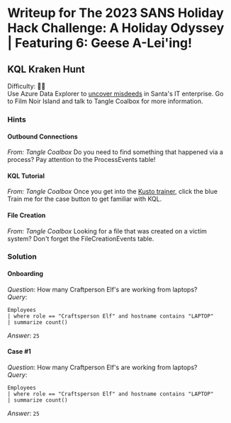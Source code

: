 # Writeup for The 2023 SANS Holiday Hack Challenge: A Holiday Odyssey \| Featuring 6: Geese A-Lei'ing!
## KQL Kraken Hunt
Difficulty: :christmas_tree::christmas_tree:  
Use Azure Data Explorer to [uncover misdeeds](https://detective.kusto.io/sans2023) in Santa's IT enterprise. Go to Film Noir Island and talk to Tangle Coalbox for more information.

### Hints
#### Outbound Connections
*From: Tangle Coalbox*
Do you need to find something that happened via a process? Pay attention to the ProcessEvents table!
#### KQL Tutorial
*From: Tangle Coalbox*
Once you get into the [Kusto trainer](https://detective.kusto.io/sans2023), click the blue Train me for the case button to get familiar with KQL.
#### File Creation
*From: Tangle Coalbox*
Looking for a file that was created on a victim system? Don't forget the FileCreationEvents table.

### Solution
#### Onboarding
*Question*: How many Craftperson Elf's are working from laptops?  
*Query*:
```kql
Employees 
| where role == "Craftsperson Elf" and hostname contains "LAPTOP"
| summarize count()
```
*Answer*: `25`
#### Case #1
*Question*: How many Craftperson Elf's are working from laptops?  
*Query*:
```kql
Employees 
| where role == "Craftsperson Elf" and hostname contains "LAPTOP"
| summarize count()
```
*Answer*: `25`